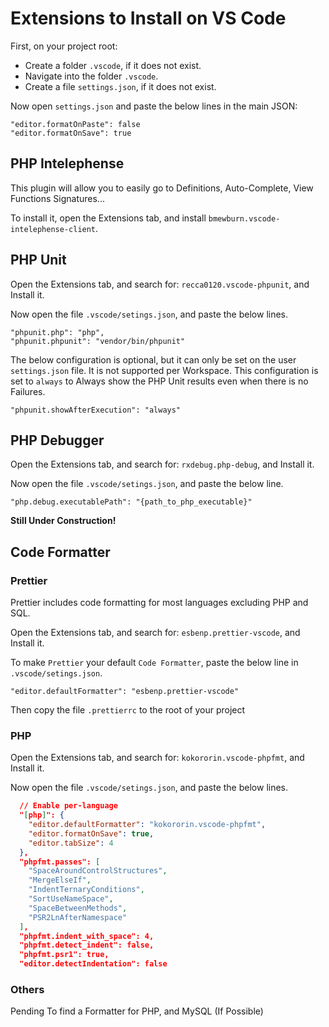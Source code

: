 # Extensions to Install on VS Code

First, on your project root:

- Create a folder `.vscode`, if it does not exist.
- Navigate into the folder `.vscode`.
- Create a file `settings.json`, if it does not exist.

Now open `settings.json` and paste the below lines in the main JSON:

```text
"editor.formatOnPaste": false
"editor.formatOnSave": true
```

## PHP Intelephense

This plugin will allow you to easily go to Definitions, Auto-Complete, View Functions Signatures...

To install it, open the Extensions tab, and install `bmewburn.vscode-intelephense-client`.

## PHP Unit

Open the Extensions tab, and search for: `recca0120.vscode-phpunit`, and Install it.

Now open the file `.vscode/setings.json`, and paste the below lines.

```text
"phpunit.php": "php",
"phpunit.phpunit": "vendor/bin/phpunit"
```

The below configuration is optional, but it can only be set on the user `settings.json` file. It is not supported per Workspace.
This configuration is set to `always` to Always show the PHP Unit results even when there is no Failures.

```text
"phpunit.showAfterExecution": "always"
```

## PHP Debugger

Open the Extensions tab, and search for: `rxdebug.php-debug`, and Install it.

Now open the file `.vscode/setings.json`, and paste the below line.

```text
"php.debug.executablePath": "{path_to_php_executable}"
```

**Still Under Construction!**

## Code Formatter

### Prettier

Prettier includes code formatting for most languages excluding PHP and SQL.

Open the Extensions tab, and search for: `esbenp.prettier-vscode`, and Install it.

To make `Prettier` your default `Code Formatter`, paste the below line in `.vscode/setings.json`.

```text
"editor.defaultFormatter": "esbenp.prettier-vscode"
```

Then copy the file `.prettierrc` to the root of your project

### PHP

Open the Extensions tab, and search for: `kokororin.vscode-phpfmt`, and Install it.

Now open the file `.vscode/setings.json`, and paste the below lines.

```json
  // Enable per-language
  "[php]": {
    "editor.defaultFormatter": "kokororin.vscode-phpfmt",
    "editor.formatOnSave": true,
    "editor.tabSize": 4
  },
  "phpfmt.passes": [
    "SpaceAroundControlStructures",
    "MergeElseIf",
    "IndentTernaryConditions",
    "SortUseNameSpace",
    "SpaceBetweenMethods",
    "PSR2LnAfterNamespace"
  ],
  "phpfmt.indent_with_space": 4,
  "phpfmt.detect_indent": false,
  "phpfmt.psr1": true,
  "editor.detectIndentation": false

```

### Others

Pending To find a Formatter for PHP, and MySQL (If Possible)
